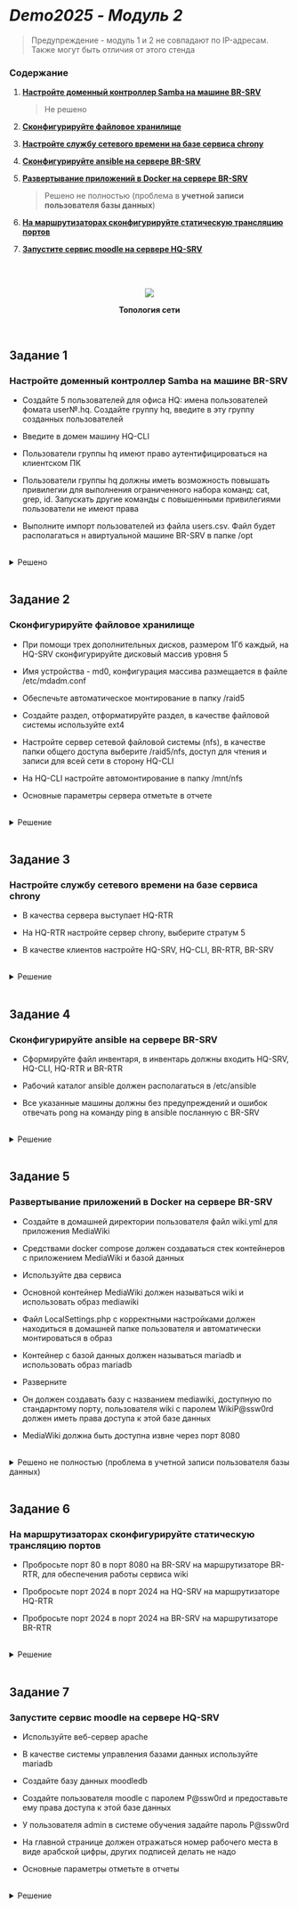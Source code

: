 # *Demo2025 - Модуль 2*

> Предупреждение - модуль 1 и 2 не совпадают по IP-адресам. Также могут быть отличия от этого стенда

### Содержание

1. **[Настройте доменный контроллер Samba на машине BR-SRV](https://github.com/Vafla1/Demo2025A/blob/main/module%E2%84%962/README.md#%D0%B7%D0%B0%D0%B4%D0%B0%D0%BD%D0%B8%D0%B5-1)**
    > Не решено
2. **[Сконфигурируйте файловое хранилище](https://github.com/Vafla1/Demo2025A/blob/main/module%E2%84%962/README.md#%D0%B7%D0%B0%D0%B4%D0%B0%D0%BD%D0%B8%D0%B5-2)**

3. **[Настройте службу сетевого времени на базе сервиса chrony](https://github.com/Vafla1/Demo2025A/blob/main/module%E2%84%962/README.md#%D0%B7%D0%B0%D0%B4%D0%B0%D0%BD%D0%B8%D0%B5-3)**

4. **[Сконфигурируйте ansible на сервере BR-SRV](https://github.com/Vafla1/Demo2025A/blob/main/module%E2%84%962/README.md#%D0%B7%D0%B0%D0%B4%D0%B0%D0%BD%D0%B8%D0%B5-4)**

5. **[Развертывание приложений в Docker на сервере BR-SRV](https://github.com/Vafla1/Demo2025A/blob/main/module%E2%84%962/README.md#%D0%B7%D0%B0%D0%B4%D0%B0%D0%BD%D0%B8%D0%B5-5)**
    > Решено не полностью (проблема в **учетной записи пользователя базы данных**)
6. **[На маршрутизаторах сконфигурируйте статическую трансляцию портов](https://github.com/Vafla1/Demo2025A/blob/main/module%E2%84%962/README.md#%D0%B7%D0%B0%D0%B4%D0%B0%D0%BD%D0%B8%D0%B5-6)**

7. **[Запустите сервис moodle на сервере HQ-SRV](https://github.com/Vafla1/Demo2025A/blob/main/module%E2%84%962/README.md#%D0%B7%D0%B0%D0%B4%D0%B0%D0%BD%D0%B8%D0%B5-7)**
<br/>

<br/>

<p align="center">
  <img width=auto height=auto src="https://github.com/user-attachments/assets/fa3a32f2-3a63-468d-bb4d-86261bf7f9c8"
<p\>
<p align="center"><strong>Топология сети</strong></p>

<br/>

## Задание 1

### Настройте доменный контроллер Samba на машине BR-SRV

- Создайте 5 пользователей для офиса HQ: имена пользователей фомата user№.hq. Создайте группу hq, введите в эту группу созданных пользователей

- Введите в домен машину HQ-CLI

- Пользователи группы hq имеют право аутентифицироваться на клиентском ПК

- Пользователи группы hq должны иметь возможность повышать привилегии для выполнения ограниченного набора команд: cat, grep, id. Запускать другие команды с повышенными привилегиями пользователи не имеют права

- Выполните импорт пользователей из файла users.csv. Файл будет располагаться н авиртуальной машине BR-SRV в папке /opt

<br/>

<details>
<summary>Решено</summary>
<br/>

Так как HQ-CLI войдет в домен нужно добавить ему DNS нашего будущего samba(BR-SRV) на HQ-RTR перенастроим DHCP:
```yml
dhcp-server 1
dns 192.168.3.10, 192.168.1.10
```

<br/>

Сохраним:
```yml
wr mem
```
#### Пример:
![image](https://github.com/user-attachments/assets/f67c7da5-ef9f-4294-8274-111921226e5b)

![image](https://github.com/user-attachments/assets/45c79f79-38ad-4ba2-8899-35413f765cac)

![image](https://github.com/user-attachments/assets/2380b73c-9262-46d4-988d-d533ab8ef00f)

<br/>

Установим samba на BR-SRV:
```yml
apt-get update && apt-get install task-samba-dc
```

<br/>

Создадим и очистим некоторые папки:
```yml
rm /etc/samba/smb.conf
rm -rf /var/lib/samba/
rm -rf /var/cache/samba/
mkdir -p /var/lib/samba/sysvol/
```

<br/>

Настройка DNS. На интерфейсе в resolv.conf нужно указать себя. Потом перезагрузить сеть:
```yml
nameserver 127.0.0.1
search au-team.irpo
```
#### Пример:
![image](https://github.com/user-attachments/assets/df8f7ef4-b84b-414b-b3c6-da876b1d7dbb)

<br/>

Настроем samba (если выйдет ошибка снова удалите smb.conf):
```yml
samba-tool domain provision --realm=au-team.irpo --domain=au-team --adminpass='P@ssw0rd' --dns-backend=SAMBA_INTERNAL --option="dns forwarder = 192.168.1.10" --server-role=dc --use-rfc2307
```

<br/>

Скопируем файл krb5.conf и добавим samba в автозагрузку:
```yml
cp /var/lib/samba/private/krb5.conf /etc/krb5.conf
systemctl enable --now samba
```

<br/>

Проверим (если все хорошо, то samba настроен корректно):
```yml
apt-get install bind-utils
host -t SRV _kerberos._udp.au-team.irpo
```

<br/>

Переходим на клиента HQ-CLI и устанавливаем пакетик жиес:
```yml
apt-get update && apt-get install task-auth-ad-sssd admc gpui
```

<br/>

Чтобы добавить клиента в домен переходим на рабочем столе в Menu -> Contorl Center -> System managment center -> Authentication
![image](https://github.com/user-attachments/assets/1a88dddb-2bd2-407c-84c8-07e5c3cbcb5c)

Применяем. Вводим пароль Администратора домена:
![image](https://github.com/user-attachments/assets/b319352b-1ee9-4bac-9425-41e0fcee8de0)

Через некоторое время должно выйти " Добро пожаловать в au-team.irpo ". Потом необходимо перезагрузить машину

<br/>

Создаем пользователей на BR-SRV:
```yml
samba-tool user add user1.hq
samba-tool user add user2.hq
samba-tool user add user3.hq
samba-tool user add user4.hq
samba-tool user add user5.hq
```

<br/>

Создаем группу hq и добавляем в нее пользователей:
```yml
samba-tool group add hq
samba-tool group addmembers hq user1.hq,user2.hq,user3.hq,user4.hq,user5.hq
```

</details>

<br/>

## Задание 2

### Сконфигурируйте файловое хранилище

- При помощи трех дополнительных дисков, размером 1Гб каждый, на HQ-SRV сконфигурируйте дисковый массив уровня 5

- Имя устройства - md0, конфигурация массива размещается в файле /etc/mdadm.conf

- Обеспечьте автоматическое монтирование в папку /raid5

- Создайте раздел, отформатируйте раздел, в качестве файловой системы используйте ext4

- Настройте сервер сетевой файловой системы (nfs), в качестве папки общего доступа выберите /raid5/nfs, доступ для чтения и записи для всей сети в сторону HQ-CLI

- На HQ-CLI настройте автомонтирование в папку /mnt/nfs

- Основные параметры сервера отметьте в отчете

<br/>

<details>
<summary>Решение</summary>
<br/>

#### Создание RAID

Просматриваем имена добавленных дисков:
```yml
lsblk
```
> Вывод:
> ```yml
> sdb  8:16  0  1G  0  disk
> sdc  8:32  0  1G  0  disk
> sdd  8:48  0  1G  0  disk
> ```

<br/>

Обнуляем суперблоки для добавленных дисков:
```yml
mdadm --zero-superblock --force /dev/sd{b,c,d}
```
> Вывод:
> ```yml
> mdadm: Unrecongised md component device - /dev/sdx
> ```
> > Гласит о том, что диски не использовались ранее для **RAID**

<br/>

Удаляем старые метаданные и подпись на дисках:
```yml
wipefs --all --force /dev/sd{b,c,d}
```

<br/>

Создаем **RAID**:
```yml
mdadm --create /dev/md0 -l 5 -n 3 /dev/sd{b,c,d}
```
> **/dev/md0** - название RAID после сборки
>
> **-l 5** - уровень RAID
>
> **-n 3** - количество дисков, из которых собирается массив
>
> **/dev/sd{b,c,d}** - диски, из которых выполняется сборка

<br/>

Проверяем:
```yml
lsblk
```
> Вывод:
> ```yml
> sdb  8:16  0  1G  0  disk
>   md0  9:0  0  2G  0  raid5
> sdc  8:32  0  1G  0  disk
>   md0  9:0  0  2G  0  raid5
> sdd  8:48  0  1G  0  disk
>   md0  9:0  0  2G  0  raid5
> ```

<br/>

Создаем файловую систему из созданного **RAID**:
```yml
mkfs -t ext4 /dev/md0
```

<br/>

#### Создание файла `mdadm.conf`

Создаем директорию для файла:
```yml
mkdir /etc/mdadm
```

<br/>

Заполняем файл информацией:
```yml
echo "DEVICE partitions" > /etc/mdadm/mdadm.conf
mdadm --detail --scan | awk '/ARRAY/ {print}' >> /etc/mdadm/mdadm.conf
```

<br/>

#### Создание файловой системы и монтирование RAID-массива

Создаем директорию для монтирования массива:
```yml
mkdir /mnt/raid5
```

<br/>

Добавляем строку в **`/etc/fstab`**:
```yml
/dev/md0  /mnt/raid5  ext4  defaults  0  0
```

<br/>

Монтируем:
```yml
mount -a
```

<br/>

Проверяем монтирование:
```yml
df -h
```
> Вывод:
> ```yml
> /dev/md0  2.0G  24K  1.9G  1%  /mnt/raid5
> ```

<br/>

#### Настройка NFS

Устанавливаем пакеты для **NFS-сервера**:
```yml
apt-get install -y nfs-{server,utils}
```

<br/>

Создаем директорию для общего доступа:
```yml
mkdir /mnt/raid5/nfs
```

<br/>

Выдаем права на чтение и запись этой директории:
```yml
chmod 766 /mnt/raid5/nfs
```

<br/>

Добавляем строку в **`/etc/exports`**:
```yml
/mnt/raid5/nfs 192.168.200.0/28(rw,no_root_squash)
```
> **/mnt/raid5/nfs** - общий ресурс
>
> **192.168.200.0/28** - клиентская сеть, которой разрешено монтирование общего ресурса
>
> **rw** — разрешены чтение и запись
>
> **no_root_squash** — отключение ограничения прав **root**

<br/>

Экспортируем файловую систему, которую прописали ранее:
```yml
exportfs -arv
```
> **-a** - экспортировать все указанные каталоги
>
> **-r** - повторный экспорт всех каталогов, синхронизируя **/var/lib/nfs/etab** с **/etc/exports** и файлами в **/etc/exports.d**
>
> **-v** - подробный вывод

<br/>

Запускаем и добавляем в автозагрузку **NFS-сервер**:
```yml
systemctl enable --now nfs-server
```

<br/>

#### Настройка клиента

Устанавливаем требуемые пакеты для **NFS-клиента**:
```yml
apt-get update && apt-get install -y nfs-{utils,clients}
```

<br/>

Создаем директорию для общего ресурса:
```yml
mkdir /mnt/nfs
```

<br/>

Выдаем права этой директории:
```yml
chmod 777 /mnt/nfs
```

<br/>

Добавляем строку в **`/etc/fstab`** для автоматического монтирования общего ресурса:
```yml
192.168.100.62:/mnt/raid5/nfs  /mnt/nfs  nfs  defaults  0  0
```

<br/>

Монтируем общий ресурс:
```yml
mount -a
```

<br/>

Проверяем монтирование:
```yml
df -h
```
> Вывод:
> ```yml
> 192.168.100.62:/mnt/raid5/nfs  2,0G  0  1,9G  0%  /mnt/nfs
> ```
</details>

<br/>

## Задание 3

### Настройте службу сетевого времени на базе сервиса chrony

- В качества сервера выступает HQ-RTR

- На HQ-RTR настройте сервер chrony, выберите стратум 5

- В качестве клиентов настройте HQ-SRV, HQ-CLI, BR-RTR, BR-SRV

<br/>

<details>
<summary>Решение</summary>
<br/>

**Так как на HQ-RTR нет утилиты chrony и возможность выбора стратума, NTP-сервером будет выступать ISP**

#### Конфигурация NTP-сервера (ISP)

Скачиваем пакет **chrony**:
```yml
apt-get install -y chrony
```

<br/>

Приводим начало файла **`/etc/chrony.conf`** к следующему виду:
```yml
# Use public servers from the pool.ntp.org project.
# Please consider joining the pool (https://www.pool.ntp.org/join.html
#pool pool.ntp.org iburst

server 127.0.0.1 iburst prefer
hwtimestamp *
local stratum 5
allow 0/0
```
> **server 127.0.0.1** - указываем сервером синхронизации самого себя
> > **iburst** - принудительно отправляет пакеты для точности синхронизации
> > 
> > **prefer** - отдает приоритет этому серверу
>
> **hwtimestamp** * - указывает сетевой интерфейс как собственный источник времени и синхронизирует клиентов с ним
>
> **local stratum 5** - указание иерархического уровня
>
> **allow 0/0** - разрешает подключение с любого IP-адреса

<br/>

Запускаем и добавляем в автозагрузку утилиту **chronyd**:
```yml
systemctl enable --now chronyd
```

<br/>

#### Проверка конфигурации NTP-сервера

Получаем вывод источников времени с помощью команды:
```yml
chronyc sources
```
> Вывод:
> ```yml
> MS Name/IP address        Stratum  Poll  Reach  LastRx  Last  sample
> =============================================================================
> ^/ localhost.localdomain  0        8     377    -       +0ns[  +0ns] +/-  0ns
> ```

<br/>

Получаем вывод **уровня стратума** с помощью связки команд:
```yml
chronyc tracking | grep Stratum
```
> Вывод:
> ```yml
> Stratum: 5
> ```

<br/>

#### Конфигурация NTP-клиента EcoRouter

Указываем IP-адрес **NTP-сервера**:
```yml
ntp server 172.16.4.1
```

<br/>

Указываем часовой пояс:
```yml
ntp timezone utc+5
```

<br/>

#### Проверка конфигурации NTP-клиента EcoRouter

Проверяем командой:
```yml
show ntp status
```
> Вывод:
> ```yml
> Status Description
> *      best
> +      sync
> -      failed
> ?      unknown
>
> ----------------------------------------------------------------------------------------------------
> Status  |  VR name  |  Server  |  Stratum  |  Delay  |  Version  |  Offset  |  Last  |  Source IP
> ----------------------------------------------------------------------------------------------------
>        *|    default|172.16.4.1|          5|   0.0391|          4|    0.0036|    3:26|        

<br/>

#### Конфигурация NTP-клиента Alt Linux

Скачиваем пакет **chrony**:
```yml
apt-get install chrony
```

<br/>

Приводим начало файла **`/etc/chrony.conf`** к следующему виду:
```yml
#pool pool.ntp.org iburst
server 172.16.4.1 iburst prefer
```
> **iburst** - принудительно отправляет пакеты для точности синхронизации
>
> **prefer** - отдает приоритет этому серверу

<br/>

Запускаем утилиту **chrony** и добавляем ее в автозагрузку:
```yml
systemctl enable --now chronyd
```

<br/>

#### Проверка конфигурации NTP-клиента Alt Linux

Проверка NTP-клиента на Alt Linux аналогична **[проверке NTP-сервера на Alt Linux](https://github.com/damh66/demo2025/tree/main/module2#%D0%BF%D1%80%D0%BE%D0%B2%D0%B5%D1%80%D0%BA%D0%B0-%D0%BA%D0%BE%D0%BD%D1%84%D0%B8%D0%B3%D1%83%D1%80%D0%B0%D1%86%D0%B8%D0%B8-ntp-%D1%81%D0%B5%D1%80%D0%B2%D0%B5%D1%80%D0%B0)**

</details>

<br/>

## Задание 4

### Сконфигурируйте ansible на сервере BR-SRV

- Сформируйте файл инвентаря, в инвентарь должны входить HQ-SRV, HQ-CLI, HQ-RTR и BR-RTR

- Рабочий каталог ansible должен располагаться в /etc/ansible

- Все указанные машины должны без предупреждений и ошибок отвечать pong на команду ping в ansible посланную с BR-SRV

<br/>

<details>
<summary>Решение</summary>
<br/>

#### Конфигурация SSH Alt Linux

Затронутые строки в конфигурационном файле **SSH** **`/etc/openssh/sshd_config`** должны выглядеть следующим образом:
```yml
Port 2024
MaxAuthTries 2
PubkeyAuthentication yes
PasswordAuthentication yes
Banner /etc/openssh/bannermotd
AllowUsers  sshuser
```
> Первоначальная настройка **SSH** производилась в задании **[Настройка безопасного удаленного доступа на серверах HQ-SRV и BR-SRV](https://github.com/damh66/demo2025/tree/main/module1#%D0%B7%D0%B0%D0%B4%D0%B0%D0%BD%D0%B8%D0%B5-5)** из **[Модуля 1](https://github.com/damh66/demo2025/tree/main/module1#demo2025---%D0%BC%D0%BE%D0%B4%D1%83%D0%BB%D1%8C-1)**

<br/>

#### Конфигурация Ansible

Устанавливаем необходимые пакеты:
```yml
apt-get install -y ansible sshpass
```

<br/>

Редактируем указанные строки в **конфигурационном файле `/etc/ansible/ansible.cfg`**:
```yml
inventory = ./inventory.yml
host_key_checking = False
```
> **inventory = ./inventory.yml** - путь до инвентарного файла
>
> **host_key_checking = False** - отключение проверки ключа хоста

<br/>

Далее заполняем **инвентарный файл `/etc/ansible/inventory.yml`**:
```yml
all:
  children:
    Networking:
      hosts:
        hq-rtr:
        br-rtr:
    Servers:
      hosts:
        hq-srv:
          ansible_host: 192.168.100.62
          ansible_port: 2024
    Clients:
      hosts:
        hq-cli:
          ansible_host: 192.168.200.14
          ansible_port: 2024
```

<br/>

Создаем файлы с переменными для **всех категорий** и для категории **Networking**:
```yml
cd /etc/ansible
mkdir group_vars
touch group_vars/{all.yml,Networking.yml}
```

<br/>

Редактируем их:
```yml
ansible_ssh_user: sshuser
ansible_ssh_pass: P@ssw0rd
ansible_python_interpreter: /usr/bin/python3
```
> all.yml

```yml
ansible_connection: network_cli
ansible_network_os: ios
```
> Networking.yml

<br/>

Выполняем команду для **ping**`а всех машин:
```yml
ansible -m ping all
```
> **-m (--module-name)** - параметр для указания модуля
>
> **ping** - модуль
>
> **all** - выполнить модуль для всех виртуальных машин, указанных в инвентарном файле

<br/>

</details>

<br/>

## Задание 5

### Развертывание приложений в Docker на сервере BR-SRV

- Создайте в домашней директории пользователя файл wiki.yml для приложения MediaWiki

- Средствами docker compose должен создаваться стек контейнеров с приложением MediaWiki и базой данных

- Используйте два сервиса

- Основной контейнер MediaWiki должен называться wiki и использовать образ mediawiki

- Файл LocalSettings.php с корректными настройками должен находиться в домашней папке пользователя и автоматически монтироваться в образ

- Контейнер с базой данных должен называться mariadb и использовать образ mariadb

- Разверните

- Он должен создавать базу с названием mediawiki, доступную по стандарнтому порту, пользователя wiki с паролем WikiP@ssw0rd должен иметь права доступа к этой базе данных

- MediaWiki должна быть доступна извне через порт 8080

<br/>

<details>
<summary>Решено не полностью (проблема в учетной записи пользователя базы данных)</summary>
<br/>

#### Конфигурация файла Docker-Compose

Останавливаем службу **ahttpd**, которая занимает порт **8080**:
```yml
systemctl disable —now ahttpd
```
> **ahttpd** - модуль для веб-интерфейса, который предназначен для управления настройками web-сервера, обеспечивающего работоспособность **Центра управления системой**

<br/>

Устанавливаем **docker** и **docker-compose**:
```yml
apt-get install -y docker-{ce,compose}
```

<br/>

Включаем и добавляем в автозагрузку **docker**:
```yml
systemctl enable --now docker
```

<br/>

В домашней директории пользователя создаем файл **`wiki.yml`** и прописываем следующее:
```yml
services:
  mediawiki:
    container_name: wiki
    image: mediawiki
    restart: always
    ports:
      - "8080:80"
    links:
      - db
#    volumes:
#      - ./LocalSettings.php:/var/www/html/LocalSettings.php

  db:
    container_name: mariadb
    image: mariadb
    restart: always
    environment:
      MARIADB_DATABASE: mediawiki
      MARIADB_USER: wiki
      MARIADB_PASSWORD: WikiP@ssw0rd
      MARIADB_ROOT_PASSWORD: P@ssw0rd
    volumes:
      - db_data:/var/lib/mysql

volumes:
  db_data:
```
> **services** - основной раздел, в котором описываются сервисы
>
> **container_name** - имя контейнера
>
> **image** - имя образа
>
> **restart** - перезапуск контейнера, если он остановлен
>
> **ports** - проброс портов
>
> **links** - ссылка на контейнер
> 
> **volumes** - проброс папок
>
> **environment** - переменные окружения

<br/>

Собираем стек контейнеров:
```yml
docker compose -f wiki.yml up -d
```
> **-f** - указание на файл
>
> **up** - запуск
>
> **-d** - запуск в фоновом режиме

<br/>

#### Установка MediaWiki в веб-интерфейсе

На **HQ-CLI** в браузере вводим **`http://192.168.0.30:8080`** и начинаем установку **MediaWiki**, нажав на **set up the wiki**:
<p align="center">
  <img width="600" src="https://github.com/user-attachments/assets/d396a8fb-486e-4cdf-96b2-d7233b5e81f3"
</p>

<br/>

Выбираем язык:
<p align="center">
  <img width="400" src="https://github.com/user-attachments/assets/c59c1003-75e6-4dbb-bfa2-9808fa31d51f"
</p>

<br/>

Проверяем внешнюю среду и нажимаем **далее**:
<p align="center">
  <img width="600" src="https://github.com/user-attachments/assets/b09a45e6-eb92-4d8f-b2c4-4a280352bdf0"
</p>

<br/>

Заполняем параметры для базы данных в соответствии с заданными переменными окружения в **wiki.yml**:
<p align="center">
  <img width="250" src="https://github.com/user-attachments/assets/edbfc738-5406-4d3f-a73f-9cdad1f15398"
</p>

<br/>

Оставляем галочку и жмем **далее**:
<p align="center">
  <img width="550" src="https://github.com/user-attachments/assets/2ebdc0e0-027d-4aff-9d00-4c1b4e38c358"
</p>

<br/>

Заполняем информацию об учетной записи администратора:
<p align="center">
  <img width="500" src="https://github.com/user-attachments/assets/0b60037a-7e9f-4f0f-9290-a4d0b2f457fb"
</p>

<br/>

Подтверждаем установку **MediaWiki**:
<p align="center">
  <img width="500" src="https://github.com/user-attachments/assets/d338a392-ce13-414c-ba16-2e45743d1d4f"
</p>

<br/>

После окончания установки нажимаем **далее**:
<p align="center">
  <img width="450" src="https://github.com/user-attachments/assets/158beb5a-9715-46cc-8af5-1e3e0b05176d"
</p>

<br/>

Получаем конфигурационный файл, который нужно передать на **BR-SRV**:
<p align="center">
  <img width="800" src="https://github.com/user-attachments/assets/923ad086-0244-4b4b-be83-1973c193f355"
</p>

<br/>

#### Правка файла Docker-Compose

Перемещаем файл **`LocalSettings.php`** в домашнюю директорию пользователя **sshuser**:
```yml
mv /home/user/Загрузки/LocalSettings.php /home/sshuser
```
> В моем случае, ранние действия выполнялись из под пользователя **user**, поэтому загруженный файл оказался именно в его папке

<br/>

Передаем файл с **HQ-CLI** на **BR-SRV**:
```yml
scp -P 2024 /home/sshuser/LocalSettings.php sshuser@192.168.0.30:/home/sshuser
```
> **-P** - указание порта SSH
>
> **/home/sshuser/LocalSettings.php** - файл, который будет передан
>
> **sshuser@192.168.0.30:/home/sshuser** - имя-пользователя@IP-адрес:директория-назначения

<br/>

На **BR-SRV** перемещаем файл в домашнюю директорию **root**:
```yml
mv /home/sshuser/LocalSettings.php /root
```
> Если файл **wiki.yml** создавали в домашней директории другого пользователя - перемещаем туда

<br/>

В файле **wiki.yml** расскоментируем следующие строки:
```yml
volumes:
  - ./LocalSettings.php:/var/www/html/LocalSettings.php
```

<br/>

Перезапускаем запущенные **Docker**`ом сервисы:
```yml
docker compose -f wiki.yml stop
docker compose -f wiki.yml up -d
```

</details>

<br/>

## Задание 6

### На маршрутизаторах сконфигурируйте статическую трансляцию портов

- Пробросьте порт 80 в порт 8080 на BR-SRV на маршрутизаторе BR-RTR, для обеспечения работы сервиса wiki

- Пробросьте порт 2024 в порт 2024 на HQ-SRV на маршрутизаторе HQ-RTR

- Пробросьте порт 2024 в порт 2024 на BR-SRV на маршрутизаторе BR-RTR

<br/>

<details>
<summary>Решение</summary>
<br/>

#### Конфигурация BR-RTR

Проброс портов с 80 на 8080 для работы сервиса **wiki**:
```yml
ip nat source static tcp 192.168.0.1 80 192.168.0.30 8080
```

<br/>

Проброс портов с 2024 на 2024:
```yml
ip nat source static tcp 192.168.0.1 2024 192.168.0.30 2024
```

<br/>

#### Конфигурация HQ-RTR

Проброс портов с 2024 на 2024:
```yml
ip nat source static tcp 192.168.100.1 2024 192.168.100.62 2024
```

</details>

<br/>

## Задание 7

### Запустите сервис moodle на сервере HQ-SRV

- Используйте веб-сервер apache

- В качестве системы управления базами данных используйте mariadb

- Создайте базу данных moodledb

- Создайте пользователя moodle с паролем P@ssw0rd и предоставьте ему права доступа к этой базе данных

- У пользователя admin в системе обучения задайте пароль P@ssw0rd

- На главной странице должен отражаться номер рабочего места в виде арабской цифры, других подписей делать не надо

- Основные параметры отметьте в отчеты

<br/>

<details>
<summary>Решение</summary>
<br/>

#### Конфигурация базы данных

Устанавливаем необходимые пакеты:
```yml
apt-get install -y moodle moodle-apache2 moodle-base moodle-local-mysql phpMyAdmin
```

<br/>

Добавляем в **автозагрузку** базу данных:
```yml
systemctl enable --now mysqld
```

<br/>

Задаем пароль для пользователя **root** в базе данных:
```yml
mysqladmin password 'P@ssw0rd'
```

<br/>

Редактируем настройки **веб-сервера**:
```yml
cat /etc/httpd2/conf/include/Directory_moodle_default.conf | grep 'Require all granted' || sed -i '/AllowOverride None/a Require all granted' /etc/httpd2/conf/include/Directory_moodle_default.conf
```

<br/>

Изменяем строку, отвечающую за количество входных переменных:
```yml
sed -i 's/; max_input_vars = 1000/max_input_vars = 5000/g' /etc/php/8.2/apache2-mod_php/php.ini
```

<br/>

Добавляем в **автозагрузку** веб-сервер:
```yml
systemctl enable --now httpd2
```

<br/>

Авторизуемся в **MySQL**:
```yml
mysql -u root -p
```
> Вводим ранее указанный пароль

<br/>

Создаем **пользователя** для базы данных:
```yml
create user 'moodle'@'localhost' identified by 'P@ssw0rd';
```

<br/>

Создаем базу данных:
```yml
create database moodledb default character set utf8 collate utf8_unicode_ci;
```

<br/>

Выдаем **права** пользователю на созданную базу данных:
```yml
grant all privileges on moodledb.* to moodle@localhost;
```

<br/>

Переходим на **`hq-srv.au-team.irpo/moodle`** и выбираем язык:
<p align="center">
  <img width="600" src="https://github.com/user-attachments/assets/0e8cdfda-6466-416e-afab-e7f61fcf1b3a"
</p>

<br/>

Подтверждаем пути директорий:
<p align="center">
  <img width="400" src="https://github.com/user-attachments/assets/548b1126-3b5a-4104-a692-b0aafdd0617a"
</p>

<br/>

Выбираем систему управления базы данных:
<p align="center">
  <img width="300" src="https://github.com/user-attachments/assets/d21aa42f-8988-44f6-bcab-67e0fa9cae08"
</p>

<br/>

Заполняем данные о базе данных и пользователе:
<p align="center">
  <img width="400" src="https://github.com/user-attachments/assets/1c5414a6-5aba-4ffd-8d4a-32e49bcb770b"
</p>

<br/>

Соглашаемся с условиями:
<p align="center">
  <img width="300" src="https://github.com/user-attachments/assets/055ed45c-f87c-44ec-9f3e-0f32737f38c7"
</p>

<br/>

Убеждаемся в успешной проверке:
<p align="center">
  <img width="400" src="https://github.com/user-attachments/assets/7ddc9e35-3c96-4623-94d0-9f57e2803b3c"
</p>

<br/>

После установки настраиваем учетную запись администратора:
<p align="center">
  <img width="400" src="https://github.com/user-attachments/assets/337888dc-1542-4bdd-90c2-b43dcf14e7fa"
</p>

> Заполняем в соответствии с условиями задания

<br/>

Указываем название сайта, часовой пояс и электронную почту:
<p align="center">
  <img width="400" src="https://github.com/user-attachments/assets/494d4a54-dad8-4e60-adc8-f415671bef4a"
</p>
<p align="center">
  <img width="400" src="https://github.com/user-attachments/assets/eca69476-dedd-4fc6-9198-4c7c27d7a428"
</p>

<br/>

После успешного создания попадаем на главную страницу:
<p align="center">
  <img width="600" src="https://github.com/user-attachments/assets/9ae25d22-7cf0-4b8c-8fd9-c1f538679d82"
</p>

</details>

<br/>
